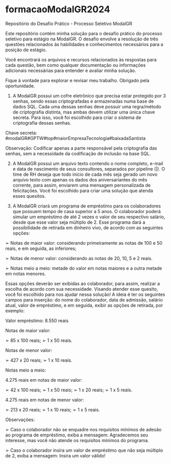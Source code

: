# formacaoModalGR2024
Repositório do Desafio Prático - Processo Seletivo ModalGR

Este repositório contém minha solução para o desafio prático do processo seletivo para estágio na ModalGR. O desafio envolve a resolução de três questões relacionados às habilidades e conhecimentos necessários para a posição de estágio.

Você encontrará os arquivos e recursos relacionados às respostas para cada questão, bem como qualquer documentação ou informações adicionais necessárias para entender e avaliar minha solução.

Fique à vontade para explorar e revisar meu trabalho. Obrigado pela oportunidade.

1) A ModalGR possui um cofre eletrônico que precisa estar protegido por 3 senhas, sendo
essas criptografadas e armazenadas numa base de dados SQL. Cada uma dessas senhas deve
possuir uma regra/método de criptografia distinta, mas ambas devem utilizar uma única
chave secreta. Para isso, você foi escolhido para criar o sistema de criptografia dessas senhas.

Chave secreta: #modalGR#GPTW#top#maiorEmpresaTecnologia#baixadaSantista

Observação: Codificar apenas a parte responsável pela criptografia das senhas, sem a
necessidade da codificação de inclusão na base SQL.

2) A ModalGR possui um arquivo texto contendo o nome completo, e-mail e data de
nascimento de seus consultores, separados por pipeline (|). O time de RH deseja que todo
início de cada mês seja gerado um novo arquivo texto com apenas os dados dos
aniversariantes do mês corrente, para assim, enviarem uma mensagem personalizada de
felicitações. Você foi escolhido para criar uma solução que atenda esses quesitos.

3) A ModalGR criará um programa de empréstimo para os colaboradores que possuem tempo
de casa superior a 5 anos. O colaborador poderá simular um empréstimo de até 2 vezes o valor
de seu respectivo salário, desde que esse valor seja múltiplo de 2. Esse programa dará a
possibilidade de retirada em dinheiro vivo, de acordo com as seguintes opções:

➢ Notas de maior valor: considerando primeiramente as notas de 100 e 50 reais, e em
seguida, as inferiores;

➢ Notas de menor valor: considerando as notas de 20, 10, 5 e 2 reais.

➢ Notas meio a meio: metade do valor em notas maiores e a outra metade em notas
menores.

Essas opções deverão ser exibidas ao colaborador, para assim, realizar a escolha de acordo com
sua necessidade.
Visando atender esse quesito, você foi escolhido para nos ajudar nessa solução!
A ideia é ter os seguintes campos para inserção: do nome do colaborador, data de admissão,
salário atual, valor de empréstimo, e em seguida, exibir as opções de retirada, por exemplo:

Valor empréstimo: 8.550 reais

Notas de maior valor:

➢ 85 x 100 reais;
➢ 1 x 50 reais.

Notas de menor valor:

➢ 427 x 20 reais;
➢ 1 x 10 reais.

Notas meio a meio:

4.275 reais em notas de maior valor:
   
➢ 42 x 100 reais;
➢ 1 x 50 reais;
➢ 1 x 20 reais;
➢ 1 x 5 reais.

4.275 reais em notas de menor valor:

➢ 213 x 20 reais;
➢ 1 x 10 reais;
➢ 1 x 5 reais.

Observações:

➢ Caso o colaborador não se enquadre nos requisitos mínimos de adesão ao programa
de empréstimo, exiba a mensagem: Agradecemos seu interesse, mas você não atende
os requisitos mínimos do programa.

➢ Caso o colaborador insira um valor de empréstimo que não seja múltiplo de 2, exiba a
mensagem: Insira um valor válido!
